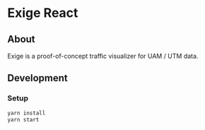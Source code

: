 # Exige React

## About

Exige is a proof-of-concept traffic visualizer for UAM / UTM data.
 
## Development

### Setup

```bash
yarn install
yarn start
```


